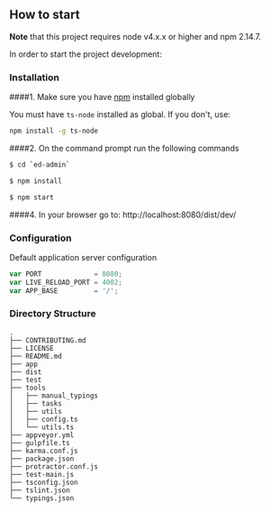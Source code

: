 ## How to start

**Note** that this project requires node v4.x.x or higher and npm 2.14.7.


In order to start the project development:
### Installation

####1.  Make sure you have [npm](https://www.npmjs.org/) installed globally

You must have `ts-node` installed as global. If you don't, use:

```bash
npm install -g ts-node
```

####2. On the command prompt run the following commands

```sh
$ cd `ed-admin`
```

```sh
$ npm install 
```

```sh
$ npm start
```

####4. In your browser go to:   http://localhost:8080/dist/dev/

### Configuration

Default application server configuration

```javascript
var PORT             = 8080;
var LIVE_RELOAD_PORT = 4002;
var APP_BASE         = '/';
```

### Directory Structure

```
.
├── CONTRIBUTING.md
├── LICENSE
├── README.md
├── app
├── dist
├── test
├── tools
│   ├── manual_typings
│   ├── tasks
│   ├── utils
│   ├── config.ts
│   └── utils.ts
├── appveyor.yml
├── gulpfile.ts
├── karma.conf.js
├── package.json
├── protractor.conf.js
├── test-main.js
├── tsconfig.json
├── tslint.json
└── typings.json
```
